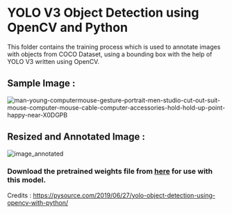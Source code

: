 # YOLO V3 Object Detection using OpenCV and Python

This folder contains the training process which is used to annotate images with objects from COCO Dataset, using a bounding box with the help of YOLO V3 written using OpenCV.

## Sample Image :

![man-young-computermouse-gesture-portrait-men-studio-cut-out-suit-mouse-computer-mouse-cable-computer-accessories-hold-hold-up-point-happy-near-X0DGPB](https://user-images.githubusercontent.com/65642947/111883046-e0ab4d80-89de-11eb-861e-5006f0957015.jpg)


## Resized and Annotated Image :

![image_annotated](https://user-images.githubusercontent.com/65642947/111883060-f0c32d00-89de-11eb-9f0f-45ac9818ab0e.jpg)


### Download the pretrained weights file from [here](https://pjreddie.com/media/files/yolov3.weights) for use with this model.


Credits : https://pysource.com/2019/06/27/yolo-object-detection-using-opencv-with-python/



